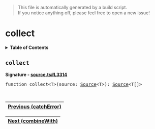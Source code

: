 > This file is automatically generated by a build script.<br>If you notice anything off, please feel free to open a new issue!

# collect

<details><summary><b>Table of Contents</b></summary>

1. [<code>collect</code>](#collect)</details>

## <a name="collect"></a><code>collect</code>

<b>Signature - [source.ts#L3314](..\/..\/packages\/core\/src\/source.ts#L3314)</b>

<pre>function collect&lt;T&gt;(source: <a href="../03-api-source/00-Source.md#Source-Interface">Source</a>&lt;T&gt;): <a href="../03-api-source/00-Source.md#Source-Interface">Source</a>&lt;T[]&gt;</pre><br>

| [Previous \(catchError\)](006-catchError.md#readme) |
| --- |

<div align="right">

| [Next \(combineWith\)](008-combineWith.md#readme) |
| --- |
</div>
